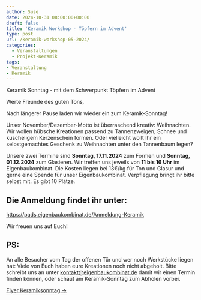 ```yaml
---
author: Suse
date: 2024-10-31 08:00:00+00:00
draft: false
title: 'Keramik Workshop - Töpfern im Advent'
type: post
url: /keramik-workshop-05-2024/
categories:
  - Veranstaltungen
  - Projekt-Keramik
tags:
- Veranstaltung
- Keramik
---
```


Keramik Sonntag - mit dem Schwerpunkt Töpfern im Advent

Werte Freunde des guten Tons,

Nach längerer Pause laden wir wieder ein zum Keramik-Sonntag!

Unser November/Dezember-Motto ist überraschend kreativ: Weihnachten. Wir wollen hübsche Kreationen passend zu Tannenzweigen, Schnee und kuscheligem Kerzenschein formen. Oder vielleicht wollt Ihr ein selbstgemachtes Geschenk zu Weihnachten unter den Tannenbaum legen?

Unsere zwei Termine sind **Sonntag, 17.11.2024** zum Formen und **Sonntag, 01.12.2024** zum Glasieren. Wir treffen uns jeweils von **11 bis 16 Uhr** im Eigenbaukombinat. Die Kosten liegen bei 13€/kg für Ton und Glasur und gerne eine Spende für unser Eigenbaukombinat. Verpflegung bringt ihr bitte selbst mit. Es gibt 10 Plätze.

## Die Anmeldung findet ihr unter:
https://pads.eigenbaukombinat.de/Anmeldung-Keramik

Wir freuen uns auf Euch!

## PS:
 An alle Besucher vom Tag der offenen Tür und wer noch Werkstücke liegen hat: Viele von Euch haben eure Kreationen noch nicht abgeholt. Bitte schreibt uns an unter kontakt@eigenbaukombinat.de damit wir einen Termin finden können, oder schaut am Keramik-Sonntag zum Abholen vorbei.

<a href="/wp-content/uploads/2024/10/November_Flyer_Keramiksonntag.pdf">Flyer Keramiksonntag &rarr;</a>


